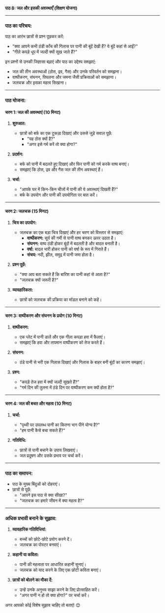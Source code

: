 **पाठ 8: जल और इसकी अवस्थाएँ (शिक्षण योजना)**  

---

### **पाठ का परिचय:**  
पाठ का आरंभ छात्रों से प्रश्न पूछकर करें:  
- "क्या आपने कभी ठंडी काँच की गिलास पर पानी की बूंदें देखी हैं? ये बूंदें कहां से आईं?"  
- "गीले कपड़े धूप में जल्दी क्यों सूख जाते हैं?"  

इन प्रश्नों से उनकी जिज्ञासा बढ़ाएं और पाठ का उद्देश्य समझाएं:  
- जल की तीन अवस्थाओं (ठोस, द्रव, गैस) और उनके परिवर्तन को समझना।  
- वाष्पीकरण, संघनन, पिघलना और जमना जैसी प्रक्रियाओं को समझाना।  
- जलचक्र और इसका महत्व सिखाना।  

---

### **पाठ योजना:**  

#### **चरण 1: जल की अवस्थाएं (10 मिनट)**  
1. **शुरुआत:**  
   - छात्रों को बर्फ का एक टुकड़ा दिखाएं और उससे जुड़े सवाल पूछें:  
     - "यह ठोस क्यों है?"  
     - "अगर इसे गर्म करें तो क्या होगा?"  

2. **प्रदर्शन:**  
   - बर्फ को पानी में बदलते हुए दिखाएं और फिर पानी को गर्म करके वाष्प बनाएं।  
   - समझाएं कि ठोस, द्रव और गैस जल की तीन अवस्थाएं हैं।  

3. **चर्चा:**  
   - "आपके घर में किन-किन चीजों में पानी की ये अवस्थाएं दिखती हैं?"  
   - बर्फ के उपयोग और पानी की उपयोगिता पर बात करें।  

---

#### **चरण 2: जलचक्र (15 मिनट)**  
1. **चित्र का उपयोग:**  
   - जलचक्र का एक बड़ा चित्र दिखाएं और हर चरण को विस्तार से समझाएं:  
     - **वाष्पीकरण:** सूर्य की गर्मी से पानी वाष्प बनकर ऊपर उठता है।  
     - **संघनन:** वाष्प ठंडी होकर बूंदों में बदलती है और बादल बनाती है।  
     - **वर्षा:** बादल भारी होकर पानी को वर्षा के रूप में गिराते हैं।  
     - **संचय:** नदी, झील, समुद्र में पानी जमा होता है।  

2. **प्रश्न पूछें:**  
   - "क्या आप बता सकते हैं कि बारिश का पानी कहां से आता है?"  
   - "जलचक्र क्यों जरूरी है?"  

3. **व्यावहारिकता:**  
   - छात्रों को जलचक्र की प्रक्रिया का मॉडल बनाने को कहें।  

---

#### **चरण 3: वाष्पीकरण और संघनन के प्रयोग (10 मिनट)**  
1. **वाष्पीकरण:**  
   - एक प्लेट में पानी डालें और एक गीला कपड़ा हवा में फैलाएं।  
   - समझाएं कि हवा और तापमान वाष्पीकरण को तेज करते हैं।  

2. **संघनन:**  
   - ठंडे पानी से भरी एक गिलास दिखाएं और गिलास के बाहर बनी बूंदों का कारण समझाएं।  

3. **प्रश्न:**  
   - "कपड़े तेज हवा में क्यों जल्दी सूखते हैं?"  
   - "गर्म दिन की तुलना में ठंडे दिन पर वाष्पीकरण कम क्यों होता है?"  

---

#### **चरण 4: जल की बचत और महत्व (10 मिनट)**  
1. **चर्चा:**  
   - "पृथ्वी पर उपलब्ध पानी का कितना भाग पीने योग्य है?"  
   - "हम पानी कैसे बचा सकते हैं?"  

2. **गतिविधि:**  
   - छात्रों से पानी बचाने के उपाय लिखवाएं।  
   - जल प्रदूषण और उसके प्रभाव पर चर्चा करें।  

---

### **पाठ का समापन:**  
- पाठ के मुख्य बिंदुओं को दोहराएं।  
- छात्रों से पूछें:  
  - "आपने इस पाठ से क्या सीखा?"  
  - "जलचक्र का हमारे जीवन में क्या महत्व है?"  

---

### **अधिक प्रभावी बनाने के सुझाव:**  
1. **व्यावहारिक गतिविधियां:**  
   - बच्चों को छोटे-छोटे प्रयोग करने दें।  
   - जलचक्र का पोस्टर बनवाएं।  

2. **कहानी या कविता:**  
   - पानी की महत्वता पर आधारित कहानी सुनाएं।  
   - जलचक्र को याद करने के लिए एक छोटी कविता बनाएं।  

3. **छात्रों को बोलने का मौका दें:**  
   - उन्हें उनके अनुभव साझा करने के लिए प्रोत्साहित करें।  
   - "अगर पानी न हो तो क्या होगा?" पर चर्चा करें।  

अगर आपको कोई विशेष सुझाव चाहिए तो बताएं! 😊
